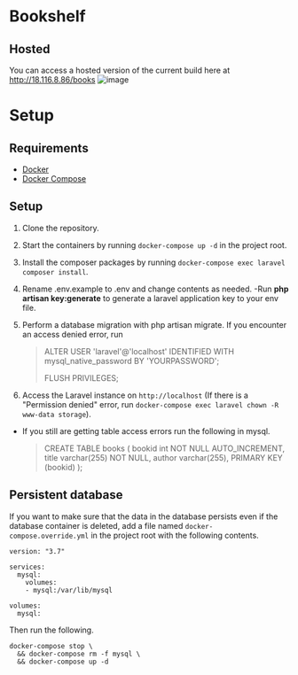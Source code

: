# Bookshelf

## Hosted
You can access a hosted version of the current build here at http://18.116.8.86/books
![image](https://user-images.githubusercontent.com/17068353/126904681-4bb20a3c-b33a-41df-89da-912da71c5045.png)

# Setup
## Requirements
- [Docker](https://docs.docker.com/install)
- [Docker Compose](https://docs.docker.com/compose/install)

## Setup
1. Clone the repository.
3. Start the containers by running `docker-compose up -d` in the project root.
4. Install the composer packages by running `docker-compose exec laravel composer install`.
5. Rename .env.example to .env and change contents as needed.
   -Run **php artisan key:generate** to generate a laravel application key to your env file.
7. Perform a database migration with php artisan migrate.
If you encounter an access denied error, run 

   > ALTER USER 'laravel'@'localhost' IDENTIFIED WITH mysql_native_password BY 'YOURPASSWORD'; 
   >
   >  FLUSH PRIVILEGES;
1. Access the Laravel instance on `http://localhost` (If there is a "Permission denied" error, run `docker-compose exec laravel chown -R www-data storage`).
* If you still are getting table access errors run the following in mysql.
  
  > CREATE TABLE books (
  > bookid int NOT NULL AUTO_INCREMENT,
  > title varchar(255) NOT NULL,
  > author varchar(255),
  >  PRIMARY KEY (bookid)
);

## Persistent database
If you want to make sure that the data in the database persists even if the database container is deleted, add a file named `docker-compose.override.yml` in the project root with the following contents.
```
version: "3.7"

services:
  mysql:
    volumes:
    - mysql:/var/lib/mysql

volumes:
  mysql:
```
Then run the following.
```
docker-compose stop \
  && docker-compose rm -f mysql \
  && docker-compose up -d
``` 
